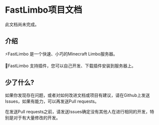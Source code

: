 # FastLimbo项目文档
此文档尚未完成。

## 介绍
⚡️FastLimbo 是一个快速、小巧的Minecraft Limbo服务器。

🧩FastLimbo 支持插件，您可以自己开发、下载插件安装到服务器上。

## 少了什么?
如果你发现存在问题，或者对如何改进文档或项目有建议，请在Github上发送Issues，如果有能力，可以再发送Pull requests。

在发送Pull requests之前，请发送Issues确定没有其他人在进行相同的开发，特别是对于有大量修改的开发。
